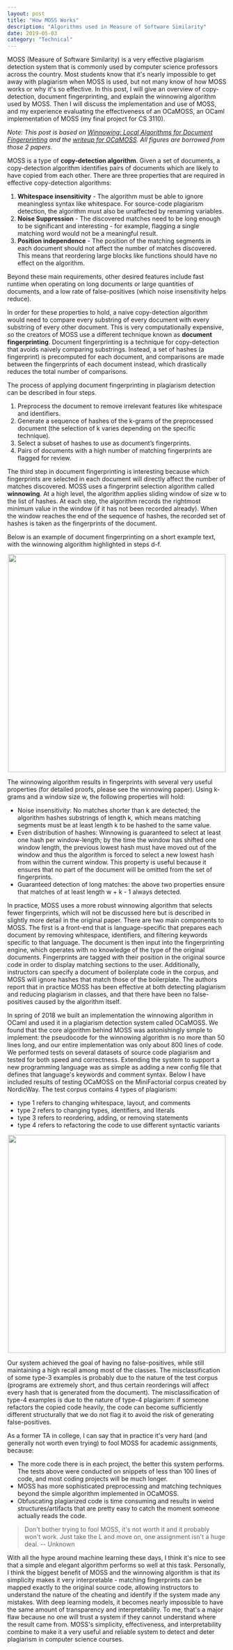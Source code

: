 ```yaml
---
layout: post
title: "How MOSS Works"
description: "Algorithms used in Measure of Software Similarity"
date: 2019-05-03
category: "Technical"
---
```


MOSS (Measure of Software Similarity) is a very effective plagiarism detection system that is commonly used by computer science professors across the country. Most students know that it's nearly impossible to get away with plagiarism when MOSS is used, but not many know of how MOSS works or why it's so effective. In this post, I will give an overview of copy-detection, document fingerprinting, and explain the winnowing algorithm used by MOSS. Then I will discuss the implementation and use of MOSS, and my experience evaluating the effectiveness of an OCaMOSS, an OCaml implementation of MOSS (my final project for CS 3110). 

_Note: This post is based on [Winnowing: Local Algorithms for Document Fingerprinting](http://theory.stanford.edu/~aiken/publications/papers/sigmod03.pdf) and the [writeup for OCaMOSS](https://github.com/RobYang1024/OCaMOSS/blob/master/3110%20Final%20Project%20Writeup.pdf). All figures are borrowed from those 2 papers._

MOSS is a type of **copy-detection algorithm**. Given a set of documents, a copy-detection algorithm identifies pairs of documents which are likely to have copied from each other. There are three properties that are required in effective copy-detection algorithms:

1. **Whitespace insensitivity** - The algorithm must be able to ignore meaningless syntax like whitespace. For source-code plagiarism detection, the algorithm must also be unaffected by renaming variables. 
2. **Noise Suppression** - The discovered matches need to be long enough to be significant and interesting - for example, flagging a single matching word would not be a meaningful result.
3. **Position independence** - The position of the matching segments in each document should not affect the number of matches discovered. This means that reordering large blocks like functions should have no effect on the algorithm. 

Beyond these main requirements, other desired features include fast runtime when operating on long documents or large quantities of documents, and a low rate of false-positives (which noise insensitivity helps reduce).

In order for these properties to hold, a naive copy-detection algorithm would need to compare every substring of every document with every substring of every other document. This is very computationally expensive, so the creators of MOSS use a different technique known as **document fingerprinting**. Document fingerprinting is a technique for copy-detection that avoids naively comparing substrings. Instead, a set of hashes (a fingerprint) is precomputed for each document, and comparisons are made between the fingerprints of each document instead, which drastically reduces the total number of comparisons. 

The process of applying document fingerprinting in plagiarism detection can be described in four steps. 

1. Preprocess the document to remove irrelevant features like whitespace and identifiers.
2. Generate a sequence of hashes of the k-grams of the preprocessed document (the selection of k varies depending on the specific technique). 
3. Select a subset of hashes to use as document’s fingerprints. 
4. Pairs of documents with a high number of matching fingerprints are flagged for review.

The third step in document fingerprinting is interesting because which fingerprints are selected in each document will directly affect the number of matches discovered. MOSS uses a fingerprint selection algorithm called **winnowing**. At a high level, the algorithm applies sliding window of size w to the list of hashes. At each step, the algorithm records the rightmost minimum value in the window (if it has not been recorded already). When the window reaches the end of the sequence of hashes, the recorded set of hashes is taken as the fingerprints of the document.

Below is an example of document fingerprinting on a short example text, with the winnowing algorithm highlighted in steps d-f.

<p align="center">
  <img height="500" src="https://yangdanny97.github.io/misc/moss/fig1.png">
</p>

The winnowing algorithm results in fingerprints with several very useful properties (for detailed proofs, please see the winnowing paper). Using k-grams and a window size w, the following properties will hold:

- Noise insensitivity: No matches shorter than k are detected; the algorithm hashes substrings of length k, which means matching segments must be at least length k to be hashed to the same value.
- Even distribution of hashes: Winnowing is guaranteed to select at least one hash per window-length; by the time the window has shifted one window length, the previous lowest hash must have moved out of the window and thus the algorithm is forced to select a new lowest hash from within the current window. This property is useful because it ensures that no part of the document will be omitted from the set of fingerprints.
- Guaranteed detection of long matches: the above two properties ensure that matches of at least length w + k - 1 always detected. 

In practice, MOSS uses a more robust winnowing algorithm that selects fewer fingerprints, which will not be discussed here but is described in slightly more detail in the original paper. There are two main components to MOSS. The first is a front-end that is language-specific that prepares each document by removing whitespace, identifiers, and filtering keywords specific to that language. The document is then input into the fingerprinting engine, which operates with no knowledge of the type of the original documents. Fingerprints are tagged with their position in the original source code in order to display matching sections to the user. Additionally, instructors can specify a document of boilerplate code in the corpus, and MOSS will ignore hashes that match those of the boilerplate. The authors report that in practice MOSS has been effective at both detecting plagiarism and reducing plagiarism in classes, and that there have been no false-positives caused by the algorithm itself.

In spring of 2018 we built an implementation the winnowing algorithm in OCaml and used it in a plagiarism detection system called OCaMOSS. We found that the core algorithm behind MOSS was astonishingly simple to implement: the pseudocode for the winnowing algorithm is no more than 50 lines long, and our entire implementation was only about 800 lines of code. We performed tests on several datasets of source code plagiarism and tested for both speed and correctness. Extending the system to support a new programming language was as simple as adding a new config file that defines that language's keywords and comment syntax. Below I have included results of testing OCaMOSS on the MiniFactorial corpus created by NordicWay. The test corpus contains 4 types of plagiarism: 
- type 1 refers to changing whitespace, layout, and comments
- type 2 refers to changing types, identifiers, and literals
- type 3 refers to reordering, adding, or removing statements
- type 4 refers to refactoring the code to use different syntactic variants

<p align="center">
  <img width="500" src="https://yangdanny97.github.io/misc/moss/fig4.png">
</p>

Our system achieved the goal of having no false-positives, while still maintaining a high recall among most of the classes. The misclassification of some type-3 examples is probably due to the nature of the test corpus (programs are extremely short, and thus certain reorderings will affect every hash that is generated from the document). The misclassification of type-4 examples is due to the nature of type-4 plagiarism: if someone refactors the copied code heavily, the code can become sufficiently different structurally that we do not flag it to avoid the risk of generating false-positives. 

As a former TA in college, I can say that in practice it's very hard (and generally not worth even trying) to fool MOSS for academic assignments, because:
- The more code there is in each project, the better this system performs. The tests above were conducted on snippets of less than 100 lines of code, and most coding projects will be much longer.
- MOSS has more sophisticated preprocessing and matching techniques beyond the simple algorithm implemented in OCaMOSS.
- Obfuscating plagiarized code is time consuming and results in weird structures/artifacts that are pretty easy to catch the moment someone actually reads the code.

> Don't bother trying to fool MOSS, it's not worth it and it probably won't work. Just take the L and move on, one assignment isn't a huge deal.    -- Unknown

With all the hype around machine learning these days, I think it's nice to see that a simple and elegant algorithm performs so well at this task. Personally, I think the biggest benefit of MOSS and the winnowing algorithm is that its simplicity makes it very interpretable - matching fingerprints can be mapped exactly to the original source code, allowing instructors to understand the nature of the cheating and identify if the system made any mistakes. With deep learning models, it becomes nearly impossible to have the same amount of transparency and interpretability. To me, that's a major flaw because no one will trust a system if they cannot understand where the result came from. MOSS's simplicity, effectiveness, and interpretability combine to make it a very useful and reliable system to detect and deter plagiarism in computer science courses.